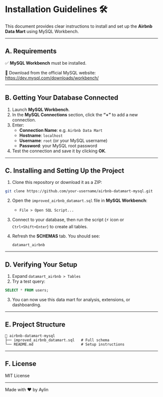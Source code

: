 # Installation Guidelines 🛠️

This document provides clear instructions to install and set up the **Airbnb Data Mart** using MySQL Workbench.

---

## A. Requirements

✅ **MySQL Workbench** must be installed.

🔗 Download from the official MySQL website:  
https://dev.mysql.com/downloads/workbench/

---

## B. Getting Your Database Connected

1. Launch **MySQL Workbench**.
2. In the **MySQL Connections** section, click the **“+”** to add a new connection.
3. Enter:
   - **Connection Name**: e.g. `Airbnb Data Mart`
   - **Hostname**: `localhost`
   - **Username**: `root` (or your MySQL username)
   - **Password**: your MySQL root password
4. Test the connection and save it by clicking **OK**.

---

## C. Installing and Setting Up the Project

1. Clone this repository or download it as a ZIP:

```bash
git clone https://github.com/your-username/airbnb-datamart-mysql.git
```

2. Open the `improved_airbnb_datamart.sql` file in **MySQL Workbench**:
   - `File > Open SQL Script...`

3. Connect to your database, then run the script (⚡ icon or `Ctrl+Shift+Enter`) to create all tables.

4. Refresh the **SCHEMAS** tab. You should see:
   ```
   datamart_airbnb
   ```

---

## D. Verifying Your Setup

1. Expand `datamart_airbnb > Tables`
2. Try a test query:

```sql
SELECT * FROM users;
```

3. You can now use this data mart for analysis, extensions, or dashboarding.

---

## E. Project Structure

```
📁 airbnb-datamart-mysql
├── improved_airbnb_datamart.sql   # Full schema
└── README.md                      # Setup instructions
```

---

## F. License

MIT License

---

Made with ❤️ by Aylin
